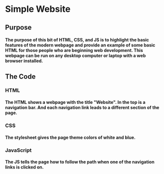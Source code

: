 # Simple Website  
## Purpose
#### The purpose of this bit of HTML, CSS, and JS is to highlight the basic features of the modern webpage and provide an example of some basic HTML for those people who are beginning web development. This webpage can be run on any desktop computer or laptop with a web browser installed. 

## The Code
### HTML
#### The HTML shows a webpage with the title "Website". In the top is a navigation bar. And each navigation link leads to a different section of the page.
### CSS 
#### The stylesheet gives the page theme colors of white and blue.
### JavaScript
#### The JS tells the page how to follow the path when one of the navigation links is clicked on.
